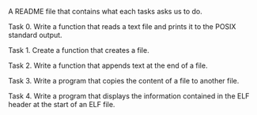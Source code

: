 A README file that contains what each tasks asks us to do.

Task 0. Write a function that reads a text file and prints it to the POSIX standard output.

Task 1. Create a function that creates a file.

Task 2. Write a function that appends text at the end of a file.

Task 3. Write a program that copies the content of a file to another file.

Task 4. Write a program that displays the information contained in the ELF header at the start of an ELF file.
